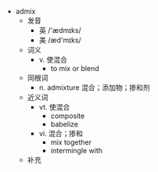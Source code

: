- admix
  - 发音
    - 英 /'ædmɪks/
    - 美 /æd'mɪks/
  - 词义
    - v. 使混合
      - to mix or blend 
  - 同根词
    - n. admixture 混合；添加物；掺和剂
  - 近义词
    - vt. 使混合
      - composite
      - babelize
    - vi. 混合；掺和
      - mix together
      - intermingle with
  - 补充